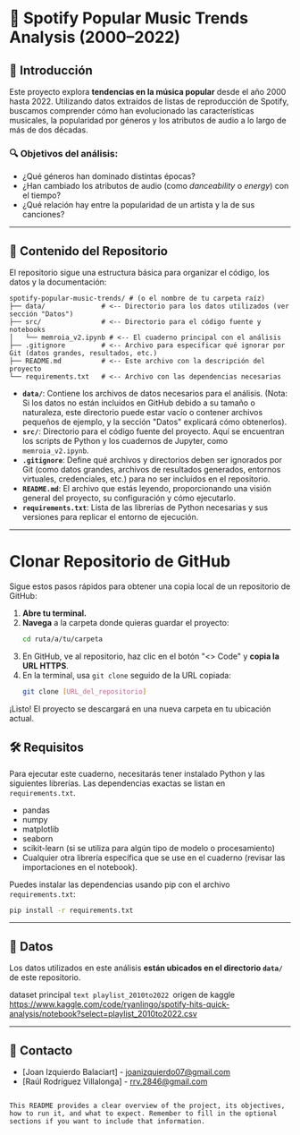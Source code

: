 
# 🎵 Spotify Popular Music Trends Analysis (2000–2022)

## 📌 Introducción

Este proyecto explora **tendencias en la música popular** desde el año 2000 hasta 2022. Utilizando datos extraídos de listas de reproducción de Spotify, buscamos comprender cómo han evolucionado las características musicales, la popularidad por géneros y los atributos de audio a lo largo de más de dos décadas.

### 🔍 Objetivos del análisis:

- ¿Qué géneros han dominado distintas épocas?
- ¿Han cambiado los atributos de audio (como *danceability* o *energy*) con el tiempo?
- ¿Qué relación hay entre la popularidad de un artista y la de sus canciones?

---

## 🚀 Contenido del Repositorio

El repositorio sigue una estructura básica para organizar el código, los datos y la documentación:

```text
spotify-popular-music-trends/ # (o el nombre de tu carpeta raíz)
├── data/              # <-- Directorio para los datos utilizados (ver sección "Datos")
├── src/               # <-- Directorio para el código fuente y notebooks
│   └── memroia_v2.ipynb # <-- El cuaderno principal con el análisis
├── .gitignore         # <-- Archivo para especificar qué ignorar por Git (datos grandes, resultados, etc.)
├── README.md          # <-- Este archivo con la descripción del proyecto
└── requirements.txt   # <-- Archivo con las dependencias necesarias
```


* **`data/`**: Contiene los archivos de datos necesarios para el análisis. (Nota: Si los datos no están incluidos en GitHub debido a su tamaño o naturaleza, este directorio puede estar vacío o contener archivos pequeños de ejemplo, y la sección "Datos" explicará cómo obtenerlos).
* **`src/`**: Directorio para el código fuente del proyecto. Aquí se encuentran los scripts de Python y los cuadernos de Jupyter, como `memroia_v2.ipynb`.
* **`.gitignore`**: Define qué archivos y directorios deben ser ignorados por Git (como datos grandes, archivos de resultados generados, entornos virtuales, credenciales, etc.) para no ser incluidos en el repositorio.
* **`README.md`**: El archivo que estás leyendo, proporcionando una visión general del proyecto, su configuración y cómo ejecutarlo.
* **`requirements.txt`**: Lista de las librerías de Python necesarias y sus versiones para replicar el entorno de ejecución.

---

# Clonar Repositorio de GitHub

Sigue estos pasos rápidos para obtener una copia local de un repositorio de GitHub:

1.  **Abre tu terminal.**
2.  **Navega** a la carpeta donde quieras guardar el proyecto:
    ```bash
    cd ruta/a/tu/carpeta
    ```
3.  En GitHub, ve al repositorio, haz clic en el botón "<> Code" y **copia la URL HTTPS**.
4.  En la terminal, usa `git clone` seguido de la URL copiada:
    ```bash
    git clone [URL_del_repositorio]
    ```

¡Listo! El proyecto se descargará en una nueva carpeta en tu ubicación actual.

## 🛠️ Requisitos

Para ejecutar este cuaderno, necesitarás tener instalado Python y las siguientes librerías. Las dependencias exactas se listan en `requirements.txt`.

- pandas
- numpy
- matplotlib
- seaborn
- scikit-learn (si se utiliza para algún tipo de modelo o procesamiento)
- Cualquier otra librería específica que se use en el cuaderno (revisar las importaciones en el notebook).

Puedes instalar las dependencias usando pip con el archivo `requirements.txt`:

```bash
pip install -r requirements.txt
```
-----

## 📂 Datos

Los datos utilizados en este análisis **están ubicados en el directorio `data/`** de este repositorio.

dataset principal ```text playlist_2010to2022 ```origen de kaggle https://www.kaggle.com/code/ryanlingo/spotify-hits-quick-analysis/notebook?select=playlist_2010to2022.csv 

-----

## 📧 Contacto

* [Joan Izquierdo Balaciart] - <joanizquierdo07@gmail.com>
* [Raúl Rodríguez Villalonga] - <rrv.2846@gmail.com>

```

This README provides a clear overview of the project, its objectives, how to run it, and what to expect. Remember to fill in the optional sections if you want to include that information.
```
